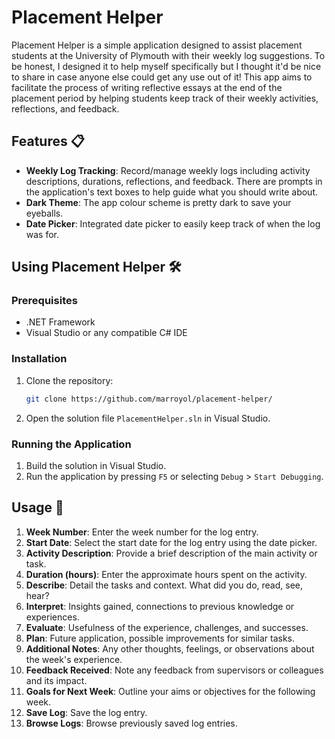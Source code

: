 # Placement Helper 

Placement Helper is a simple application designed to assist placement students at the University of Plymouth with their weekly log suggestions. To be honest, I designed it to help myself specifically but I thought it'd be nice to share in case anyone else could get any use out of it! This app aims to facilitate the process of writing reflective essays at the end of the placement period by helping students keep track of their weekly activities, reflections, and feedback.

## Features 📋

- **Weekly Log Tracking**: Record/manage weekly logs including activity descriptions, durations, reflections, and feedback. There are prompts in the application's text boxes to help guide what you should write about.
- **Dark Theme**: The app colour scheme is pretty dark to save your eyeballs.
- **Date Picker**: Integrated date picker to easily keep track of when the log was for.

## Using Placement Helper 🛠️

### Prerequisites 

- .NET Framework
- Visual Studio or any compatible C# IDE

### Installation 

1. Clone the repository:
    ```bash
    git clone https://github.com/marroyol/placement-helper/
    ```
2. Open the solution file `PlacementHelper.sln` in Visual Studio.

### Running the Application

1. Build the solution in Visual Studio.
2. Run the application by pressing `F5` or selecting `Debug` > `Start Debugging`.

## Usage 📖

1. **Week Number**: Enter the week number for the log entry.
2. **Start Date**: Select the start date for the log entry using the date picker.
3. **Activity Description**: Provide a brief description of the main activity or task.
4. **Duration (hours)**: Enter the approximate hours spent on the activity.
5. **Describe**: Detail the tasks and context. What did you do, read, see, hear?
6. **Interpret**: Insights gained, connections to previous knowledge or experiences.
7. **Evaluate**: Usefulness of the experience, challenges, and successes.
8. **Plan**: Future application, possible improvements for similar tasks.
9. **Additional Notes**: Any other thoughts, feelings, or observations about the week's experience.
10. **Feedback Received**: Note any feedback from supervisors or colleagues and its impact.
11. **Goals for Next Week**: Outline your aims or objectives for the following week.
12. **Save Log**: Save the log entry.
13. **Browse Logs**: Browse previously saved log entries.

